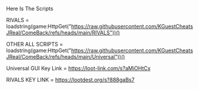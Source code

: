 Here Is The Scripts

RIVALS = loadstring(game:HttpGet("https://raw.githubusercontent.com/KGuestCheatsJReal/ComeBack/refs/heads/main/RIVALS"))()

OTHER ALL SCRIPTS = loadstring(game:HttpGet("https://raw.githubusercontent.com/KGuestCheatsJReal/ComeBack/refs/heads/main/Universal"))()

Universal GUI Key Link = https://loot-link.com/s?aMiOHtCx

RIVALS KEY LINK = https://lootdest.org/s?888gaBs7

